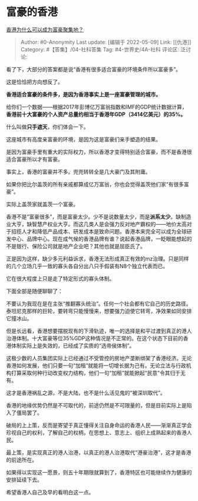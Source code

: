# 富豪的香港
[香港为什么可以成为富豪聚集地？](https://www.zhihu.com/question/324538379/answer/717053346)

> Author: #0-Anonymity
> Last update: [编辑于 2022-05-09]
> Link: [[仇港]]
> Category: #【答集】/04-社科答集
> Tag: #4-世界史/4A-社科
> 评论区:
> 泛讨论:

看了下，大部分的答案都是说“香港有很多适合富豪的环境条件所以富豪多”。

这是恰恰把方向想反了。

**香港适合富豪的条件多，是因为香港事实上是一座富豪管理的城市。**

给你们一个数据——根据2017年彭博亿万富翁指数和IMF的GDP统计数据计算，**香港前十大富豪的个人资产总量约相当于香港年GDP（3414亿美元）的35%。**

什么叫做**只手遮天**，你们体会一下。

这座城市有高度亲富豪的环境，是因为这是富豪们亲手塑造的结果。

是因为富豪手里有重大的实际权力，所以香港才变得特别适合富豪，而不是香港很适合富豪所以才有富豪。

事实上，香港的富豪并不多。兜兜转转全是几大豪门及其附庸。

如果你把比尔盖茨的所有亲戚都算成亿万富翁，你也会觉得盖茨他们家“有很多富豪”。

实际上盖茨家就盖茨一个富豪。

香港不是“富豪很多”，而是富豪太少。少不是说数量太少，而是**派系太少**。缺制造业大亨，缺智慧产权业大亨。而这几类人是会强力反对地产霸权的——地价太高对于招揽人才和降低产品成本、研发成本是致命问题。香港本来完全可以成为全球研发中心、品牌中心。现在成气候的香港品牌有谁？说起香港品牌，一眨眼能想起的不是银行、保险公司就是地产企业吧？其他也就是屈臣氏了。

正是因为这样，缺少多元利益诉求，香港无法形成真正有效的mz治理。只是同样的几个立场几乎一致的寡头各自分出八只手假装有N8个独立代表而已。

它在很大程度上只是走了特定形式的寡头体制。

下面全部是随便聊聊了：

不要认为我现在是在主张“推翻寡头统治”。任何一个社会都有它自己的历史路径。泰坦尼克那样的巨轮，要转弯只能慢慢来，想要强力迫使它转弯，净效果如同安排它撞冰山。

但是长远看，香港想要摆脱现有的下滑轨迹，唯一的选择是和平过渡到真正的港人治港体制。十大富豪等位35%GDP这种情况是不正常的。在这个状态下目前的香港体制实际上是失效的，已经成了实质的“选帝侯体制”。

这极少数的人员集团实际上已经通过不受管控的房地产垄断绑架了香港经济。无论香港如何发展，他们只要一句“加租”就能将一切增长据为己有。无论立法与行政机构打算采取何种行动改变权力结构，他们一句“加租”就能掀起“民意”令其归于无有。

这才是香港祸乱之源，不是大陆，也不是什么活见鬼的“被深圳取代”。

香港的地缘优势仍然是不可取代的，前途仍然是不可限量的，但是目前实际上是陷入了僵局罢了。

破局的上上策，反而是寄望于真正懂得关注自身命运的香港人民——渐渐真正学会珍视自己的权利，了解自己的权柄，在思想上、意志上、组织上成熟起来的香港人民。

最上策，是实现真正的港人治港，以真正的港人治港取代“港豪治港”，这才是香港的前途所在。

如果得以实现这一愿景，则五十年期限就算到了，香港特区也可能继续作为健康的安排延续下去。

希望香港人自己及早的看明白这一点。
